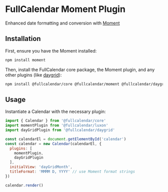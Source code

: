 
# FullCalendar Moment Plugin

Enhanced date formatting and conversion with [Moment](https://momentjs.com/)

## Installation

First, ensure you have the Moment installed:

```sh
npm install moment
```

Then, install the FullCalendar core package, the Moment plugin, and any other plugins (like [daygrid](https://fullcalendar.io/docs/month-view)):

```sh
npm install @fullcalendar/core @fullcalendar/moment @fullcalendar/daygrid
```

## Usage

Instantiate a Calendar with the necessary plugin:

```js
import { Calendar } from '@fullcalendar/core'
import momentPlugin from '@fullcalendar/luxon'
import dayGridPlugin from '@fullcalendar/daygrid'

const calendarEl = document.getElementById('calendar')
const calendar = new Calendar(calendarEl, {
  plugins: [
    momentPlugin,
    dayGridPlugin
  ],
  initialView: 'dayGridMonth',
  titleFormat: 'MMMM D, YYYY' // use Moment format strings
})

calendar.render()
```
